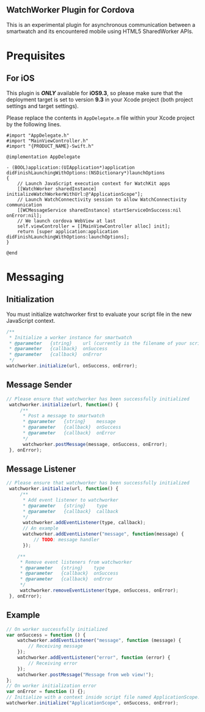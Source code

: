 WatchWorker Plugin for Cordova
---
This is an experimental plugin for asynchronous communication between a smartwatch and its encountered mobile using HTML5 SharedWorker APIs.

# Prequisites

## For iOS
This plugin is ***ONLY*** available for **iOS9.3**, so please make sure that the deployment target is set to version **9.3** in your Xcode project (both project settings and target settings).

Please replace the contents in `AppDelegate.m` file within your Xcode project by the following lines.

``` objc 
#import "AppDelegate.h"
#import "MainViewController.h"
#import "{PRODUCT_NAME}-Swift.h"

@implementation AppDelegate

- (BOOL)application:(UIApplication*)application didFinishLaunchingWithOptions:(NSDictionary*)launchOptions
{
    // Launch JavaScript execution context for WatchKit apps
    [[WatchWorker sharedInstance] initializeWatchWorkerWithUrl:@"ApplicationScope"];
    // Launch WatchConnectivity session to allow WatchConnectivity communication
    [[WCMessageService sharedInstance] startServiceOnSuccess:nil onError:nil];
    // We launch cordova WebView at last
    self.viewController = [[MainViewController alloc] init];
    return [super application:application didFinishLaunchingWithOptions:launchOptions];
}

@end
```

# Messaging

## Initialization

You must initialize watchworker first to evaluate your script file in the new JavaScript context.

``` javascript
/**
 * Initialize a worker instance for smartwatch
 * @parameter   {string}    url (currently is the filename of your script, without a suffix)
 * @parameter   {callback}  onSuccess
 * @parameter   {callback}  onError
 */
watchworker.initialize(url, onSuccess, onError);
```

## Message Sender

``` javascript
// Please ensure that watchworker has been successfully initialized
 watchworker.initialize(url, function() {
     /**
      * Post a message to smartwatch
      * @parameter   {string}    message
      * @parameter   {callback}  onSuccess
      * @parameter   {callback}  onError
      */
      watchworker.postMessage(message, onSuccess, onError);
 }, onError);
```

## Message Listener

``` javascript
// Please ensure that watchworker has been successfully initialized
 watchworker.initialize(url, function() {
     /**
      * Add event listener to watchworker
      * @parameter   {string}    type
      * @parameter   {callback}  callback
      */
      watchworker.addEventListener(type, callback);
      // An example
      watchworker.addEventListener("message", function(message) {
          // TODO: message handler
      });

    /**
     * Remove event listeners from watchworker
     * @parameter   {string}    type
     * @parameter   {callback}  onSuccess
     * @parameter   {callback}  onError
     */
     watchworker.removeEventListener(type, onSuccess, onError);
 }, onError);
```

## Example

``` javascript
// On worker successfully initialized
var onSuccess = function () {
    watchworker.addEventListener("message", function (message) {
        // Receiving message
    });
    watchworker.addEventListener("error", function (error) {
        // Receiving error
    });
    watchworker.postMessage("Message from web view!");
};
// On worker initialization error
var onError = function () {};
// Initialize with a context inside script file named ApplicationScope.js
watchworker.initialize("ApplicationScope", onSuccess, onError);
```